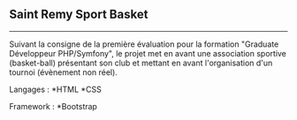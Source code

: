 ## Saint Remy Sport Basket
***
Suivant la consigne de la première évaluation pour la formation "Graduate Développeur PHP/Symfony", le projet met en avant une association sportive (basket-ball) présentant son club et mettant en avant l'organisation d'un tournoi (évènement non réel). 

Langages :
*HTML
*CSS

Framework :
*Bootstrap

